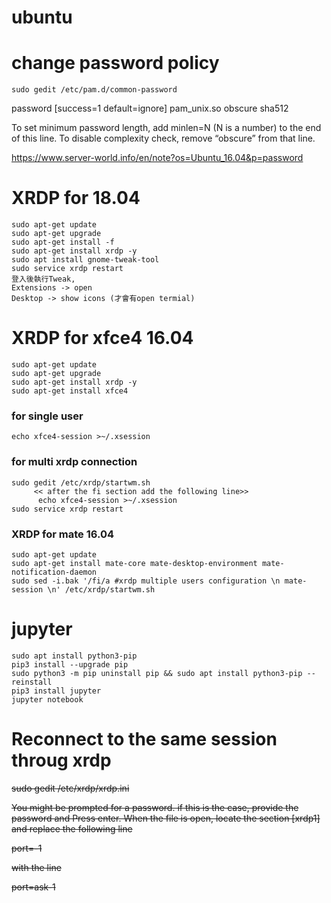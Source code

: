 # ubuntu

# change password policy
```Linux Kernel Module
sudo gedit /etc/pam.d/common-password
```

password     [success=1 default=ignore]    pam_unix.so obscure sha512

To set minimum password length, add minlen=N (N is a number) to the end of this line.
To disable complexity check, remove “obscure” from that line.

https://www.server-world.info/en/note?os=Ubuntu_16.04&p=password


# XRDP for 18.04
```
sudo apt-get update
sudo apt-get upgrade
sudo apt-get install -f
sudo apt-get install xrdp -y
sudo apt install gnome-tweak-tool
sudo service xrdp restart
登入後執行Tweak,
Extensions -> open
Desktop -> show icons (才會有open termial)
```

# XRDP for xfce4 16.04
```
sudo apt-get update
sudo apt-get upgrade
sudo apt-get install xrdp -y
sudo apt-get install xfce4
```
### for single user
```
echo xfce4-session >~/.xsession 
```
### for multi xrdp connection
```
sudo gedit /etc/xrdp/startwm.sh
     << after the fi section add the following line>>     
      echo xfce4-session >~/.xsession
sudo service xrdp restart
```

### XRDP for mate 16.04
```
sudo apt-get update
sudo apt-get install mate-core mate-desktop-environment mate-notification-daemon
sudo sed -i.bak '/fi/a #xrdp multiple users configuration \n mate-session \n' /etc/xrdp/startwm.sh
```


# jupyter
```
sudo apt install python3-pip
pip3 install --upgrade pip
sudo python3 -m pip uninstall pip && sudo apt install python3-pip --reinstall
pip3 install jupyter
jupyter notebook
```
# Reconnect to the same session throug xrdp <no longer use>

~~sudo gedit /etc/xrdp/xrdp.ini~~

~~You might be prompted for a password. if this is the case, provide the password and Press enter.   When the file is open, locate the section [xrdp1] and replace the following line~~

~~port=-1~~

~~with the line~~

~~port=ask-1~~
